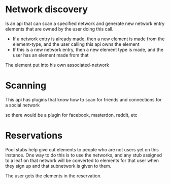 # Network discovery

Is an api that can scan a specified network and generate new network entry elements that are owned by the user doing this call.

* If a network entry is already made, then a new element is made from the element-type, and the user calling this api owns the element
* If this is a new network entry, then a new element type is made, and the user has an element made from that

The  element put into his own associated-network

# Scanning

This api has plugins that know how to scan for friends and connections for a social network

so there would be a plugin for facebook, masterdon, reddit, etc


# Reservations

Pool stubs help give out elements to people who are not users yet on this instance.
One way to do this is to use the networks, and any stub assigned to a leaf on that network will be converted
to elements for that user when they sign up and that subnetwork is given to them.

The user gets the elements in the reservation.
